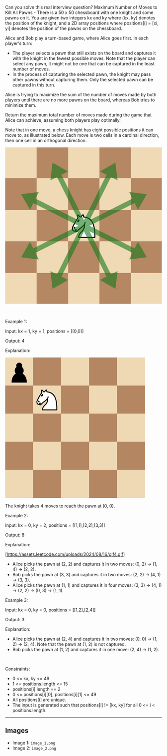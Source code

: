 Can you solve this real interview question? Maximum Number of Moves to Kill All Pawns - There is a 50 x 50 chessboard with one knight and some pawns on it. You are given two integers kx and ky where (kx, ky) denotes the position of the knight, and a 2D array positions where positions[i] = [xi, yi] denotes the position of the pawns on the chessboard.

Alice and Bob play a turn-based game, where Alice goes first. In each player's turn:

 * The player selects a pawn that still exists on the board and captures it with the knight in the fewest possible moves. Note that the player can select any pawn, it might not be one that can be captured in the least number of moves.
 * In the process of capturing the selected pawn, the knight may pass other pawns without capturing them. Only the selected pawn can be captured in this turn.

Alice is trying to maximize the sum of the number of moves made by both players until there are no more pawns on the board, whereas Bob tries to minimize them.

Return the maximum total number of moves made during the game that Alice can achieve, assuming both players play optimally.

Note that in one move, a chess knight has eight possible positions it can move to, as illustrated below. Each move is two cells in a cardinal direction, then one cell in an orthogonal direction.

![Example 1](./image_1.png)

 

Example 1:

Input: kx = 1, ky = 1, positions = [[0,0]]

Output: 4

Explanation:

![Example 2](./image_2.png)

The knight takes 4 moves to reach the pawn at (0, 0).

Example 2:

Input: kx = 0, ky = 2, positions = [[1,1],[2,2],[3,3]]

Output: 8

Explanation:

[https://assets.leetcode.com/uploads/2024/08/16/gif4.gif]

 * Alice picks the pawn at (2, 2) and captures it in two moves: (0, 2) -> (1, 4) -> (2, 2).
 * Bob picks the pawn at (3, 3) and captures it in two moves: (2, 2) -> (4, 1) -> (3, 3).
 * Alice picks the pawn at (1, 1) and captures it in four moves: (3, 3) -> (4, 1) -> (2, 2) -> (0, 3) -> (1, 1).

Example 3:

Input: kx = 0, ky = 0, positions = [[1,2],[2,4]]

Output: 3

Explanation:

 * Alice picks the pawn at (2, 4) and captures it in two moves: (0, 0) -> (1, 2) -> (2, 4). Note that the pawn at (1, 2) is not captured.
 * Bob picks the pawn at (1, 2) and captures it in one move: (2, 4) -> (1, 2).

 

Constraints:

 * 0 <= kx, ky <= 49
 * 1 <= positions.length <= 15
 * positions[i].length == 2
 * 0 <= positions[i][0], positions[i][1] <= 49
 * All positions[i] are unique.
 * The input is generated such that positions[i] != [kx, ky] for all 0 <= i < positions.length.

---

## Images

- Image 1: `image_1.png`
- Image 2: `image_2.png`
